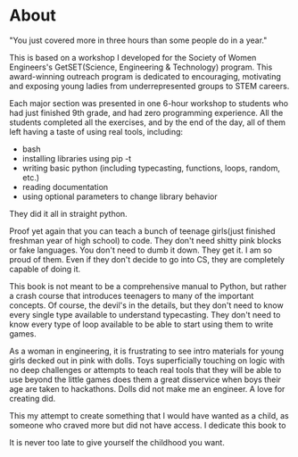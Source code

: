 # About
"You just covered more in three hours than some people do in a year."

This is based on a workshop I developed for the Society of Women Engineers's GetSET(Science, Engineering & Technology) program. This award-winning outreach program is dedicated to encouraging, motivating and exposing young ladies from underrepresented groups to STEM careers.  

Each major section was presented in one 6-hour workshop to students who had just finished 9th grade, and had zero programming experience.  All the students completed all the exercises, and by the end of the day, all of them left having a taste of using real tools, including:
* bash
* installing libraries using pip -t
* writing basic python (including typecasting, functions, loops, random, etc.)
* reading documentation
* using optional parameters to change library behavior

They did it all in straight python.

Proof yet again that you can teach a bunch of teenage girls(just finished freshman year of high school) to code. They don't need shitty pink blocks or fake languages. You don't need to dumb it down. They get it. I am so proud of them. Even if they don't decide to go into CS, they are completely capable of doing it.


This book is not meant to be a comprehensive manual to Python, but rather a crash course that introduces teenagers to many of the important concepts.  Of course, the devil's in the details, but they don't need to know every single type available to understand typecasting.  They don't need to know every type of loop available to be able to start using them to write games.  

As a woman in engineering, it is frustrating to see intro materials for young girls decked out in pink with dolls.  Toys superficially touching on logic with no deep challenges or attempts to teach real tools that they will be able to use beyond the little games does them a great disservice when boys their age are taken to hackathons.  Dolls did not make me an engineer.  A love for creating did.  

This my attempt to create something that I would have wanted as a child, as someone who craved more but did not have access. I dedicate this book to 

It is never too late to give yourself the childhood you want.